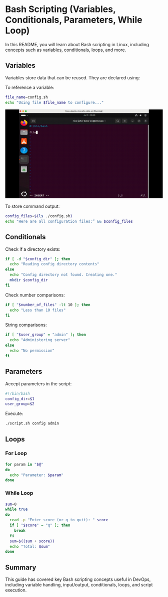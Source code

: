 # Bash Scripting (Variables, Conditionals, Parameters, While Loop)

In this README, you will learn about Bash scripting in Linux, including concepts such as variables, conditionals, loops, and more.

## Variables

Variables store data that can be reused. They are declared using:

To reference a variable:

```bash
file_name=config.sh
echo "Using file $file_name to configure..."
```

![variables](Images/variables.gif)

To store command output:

```bash
config_files=$(ls ./config.sh)
echo "Here are all configuration files:” && $config_files
```

## Conditionals

Check if a directory exists:

```bash
if [ -d "$config_dir" ]; then
  echo "Reading config directory contents"
else
  echo "Config directory not found. Creating one."
  mkdir $config_dir
fi
```

Check number comparisons:

```bash
if [ "$number_of_files" -lt 10 ]; then
  echo "Less than 10 files"
fi
```

String comparisons:

```bash
if [ "$user_group" = "admin" ]; then
  echo "Administering server"
else
  echo "No permission"
fi
```

## Parameters

Accept parameters in the script:

```bash
#!/bin/bash
config_dir=$1
user_group=$2
```

Execute:

```bash
./script.sh config admin
```

## Loops

### For Loop

```bash
for param in "$@"
do
  echo "Parameter: $param"
done
```

### While Loop

```bash
sum=0
while true
do
  read -p "Enter score (or q to quit): " score
  if [ "$score" = "q" ]; then
    break
  fi
  sum=$((sum + score))
  echo "Total: $sum"
done
```

## Summary

This guide has covered key Bash scripting concepts useful in DevOps, including variable handling, input/output, conditionals, loops, and script execution.
